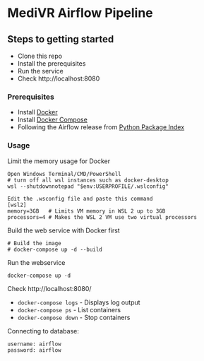 # MediVR Airflow Pipeline

## Steps to getting started
- Clone this repo
- Install the prerequisites
- Run the service
- Check http://localhost:8080

### Prerequisites

- Install [Docker](https://www.docker.com/)
- Install [Docker Compose](https://docs.docker.com/compose/install/)
- Following the Airflow release from [Python Package Index](https://pypi.python.org/pypi/apache-airflow)

### Usage

Limit the memory usage for Docker
```
Open Windows Terminal/CMD/PowerShell
# turn off all wsl instances such as docker-desktop
wsl --shutdownnotepad "$env:USERPROFILE/.wslconfig"

Edit the .wsconfig file and paste this command
[wsl2]
memory=3GB   # Limits VM memory in WSL 2 up to 3GB
processors=4 # Makes the WSL 2 VM use two virtual processors
```

Build the web service with Docker first
```
# Build the image
# docker-compose up -d --build
```

Run the webservice 
```
docker-compose up -d
```

Check http://localhost:8080/

- `docker-compose logs` - Displays log output
- `docker-compose ps` - List containers
- `docker-compose down` - Stop containers

Connecting to database:
```
username: airflow
password: airflow
```
